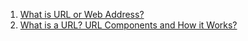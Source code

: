 1. [What is URL or Web Address?](https://www.youtube.com/watch?v=ZzqbD5IrW1Q)
2. [What is a URL? URL Components and How it Works?](https://www.youtube.com/watch?v=-LPe4tYckkg)
